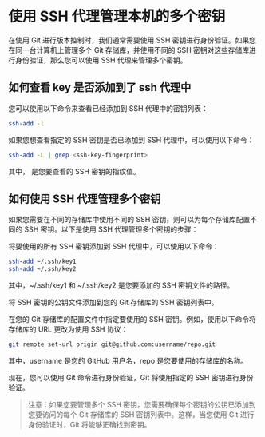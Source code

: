 # 使用 SSH 代理管理本机的多个密钥

在使用 Git 进行版本控制时，我们通常需要使用 SSH 密钥进行身份验证。如果您在同一台计算机上管理多个 Git 存储库，并使用不同的 SSH 密钥对这些存储库进行身份验证，那么您可以使用 SSH 代理来管理多个密钥。

## 如何查看 key 是否添加到了 ssh 代理中

您可以使用以下命令来查看已经添加到 SSH 代理中的密钥列表：
```bash
ssh-add -l
```
如果您想查看指定的 SSH 密钥是否已添加到 SSH 代理中，可以使用以下命令：
```bash
ssh-add -L | grep <ssh-key-fingerprint>
```
其中，<ssh-key-fingerprint> 是您要查看的 SSH 密钥的指纹值。

## 如何使用 SSH 代理管理多个密钥

如果您需要在不同的存储库中使用不同的 SSH 密钥，则可以为每个存储库配置不同的 SSH 密钥。以下是使用 SSH 代理管理多个密钥的步骤：

将要使用的所有 SSH 密钥添加到 SSH 代理中，可以使用以下命令：
```bash
ssh-add ~/.ssh/key1
ssh-add ~/.ssh/key2
```
其中，~/.ssh/key1 和 ~/.ssh/key2 是您要添加的 SSH 密钥文件的路径。

将 SSH 密钥的公钥文件添加到您的 Git 存储库的 SSH 密钥列表中。

在您的 Git 存储库的配置文件中指定要使用的 SSH 密钥。例如，使用以下命令将存储库的 URL 更改为使用 SSH 协议：
```bash
git remote set-url origin git@github.com:username/repo.git
```
其中，username 是您的 GitHub 用户名，repo 是您要使用的存储库的名称。

现在，您可以使用 Git 命令进行身份验证，Git 将使用指定的 SSH 密钥进行身份验证。

> 注意：如果您要管理多个 SSH 密钥，您需要确保每个密钥的公钥已添加到您要访问的每个 Git 存储库的 SSH 密钥列表中。这样，当您使用 Git 进行身份验证时，Git 将能够正确找到密钥。
